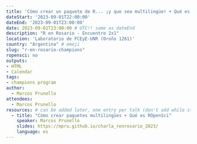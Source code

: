 ```yaml
---
title: 'Cómo crear un paquete de R... ¡y que sea multilingüe! + Qué es rOpenSci y cómo ser parte'
dateStart: '2023-09-01T22:00:00'
dateEnd: '2023-09-01T23:00:00'
date: 2023-09-01T23:00:00 # UTC!! same as dateEnd
description: "R en Rosario - Encuentro 2x1"
location: 'Laboratorio de FCEyE-UNR (Oroño 1261)'
country: "Argentina" # emoji
slug: "r-en-rosario-champions"
ropensci: no
outputs: 
- HTML
- Calendar 
tags: 
- champions program
author:
  - Marcos Prunello
attendees:
  - Marcos Prunello
resources: # can be added later, one entry per talk (don't add while still empty, add once there are resources)
  - title: "Cómo crear paquetes multilingües + Qué es ROpenSci"
    speaker: Marcos Prunello
    slides: https://mpru.github.io/charla_renrosario_2023/
    language: es
---
```



